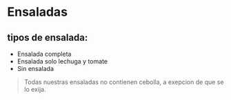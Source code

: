 # Ensaladas

## tipos de ensalada:

- Ensalada completa
- Ensalada solo lechuga y tomate
- Sin ensalada

> Todas nuestras ensaladas no contienen cebolla, a exepcion de que se lo exija. 